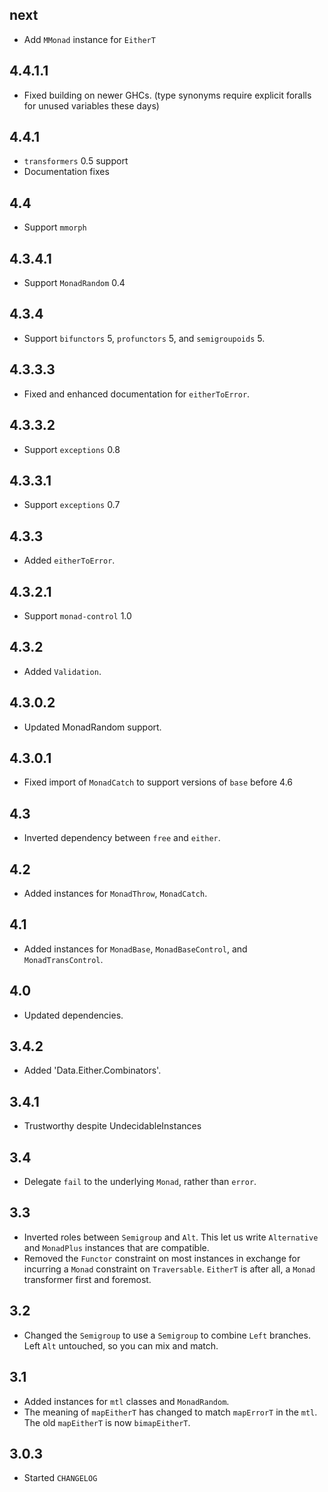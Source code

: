 next
----
* Add `MMonad` instance for `EitherT`

4.4.1.1
-------
* Fixed building on newer GHCs. (type synonyms require explicit foralls for unused variables these days)

4.4.1
-----
* `transformers` 0.5 support
* Documentation fixes

4.4
---
* Support `mmorph`

4.3.4.1
-------
* Support `MonadRandom` 0.4

4.3.4
-----
* Support `bifunctors` 5, `profunctors` 5, and `semigroupoids` 5.

4.3.3.3
-------
* Fixed and enhanced documentation for `eitherToError`.

4.3.3.2
-------
* Support `exceptions` 0.8

4.3.3.1
-------
* Support `exceptions` 0.7

4.3.3
-----
* Added `eitherToError`.

4.3.2.1
-------
* Support `monad-control` 1.0

4.3.2
-----
* Added `Validation`.

4.3.0.2
-------
* Updated MonadRandom support.

4.3.0.1
-------
* Fixed import of `MonadCatch` to support versions of `base` before 4.6

4.3
---
* Inverted dependency between `free` and `either`.

4.2
---
* Added instances for `MonadThrow`, `MonadCatch`.

4.1
---
* Added instances for `MonadBase`, `MonadBaseControl`, and `MonadTransControl`.

4.0
---
* Updated dependencies.

3.4.2
-----
* Added 'Data.Either.Combinators'.

3.4.1
-----
* Trustworthy despite UndecidableInstances

3.4
---
* Delegate `fail` to the underlying `Monad`, rather than `error`.

3.3
---
* Inverted roles between `Semigroup` and `Alt`. This let us write `Alternative` and `MonadPlus` instances that are compatible.
* Removed the `Functor` constraint on most instances in exchange for incurring a `Monad` constraint on `Traversable`. `EitherT`
  is after all, a `Monad` transformer first and foremost.

3.2
---
* Changed the `Semigroup` to use a `Semigroup` to combine `Left` branches. Left `Alt` untouched, so you can mix and match.

3.1
---
* Added instances for `mtl` classes and `MonadRandom`.
* The meaning of `mapEitherT` has changed to match `mapErrorT` in the `mtl`. The old `mapEitherT` is now `bimapEitherT`.

3.0.3
-----
* Started `CHANGELOG`
